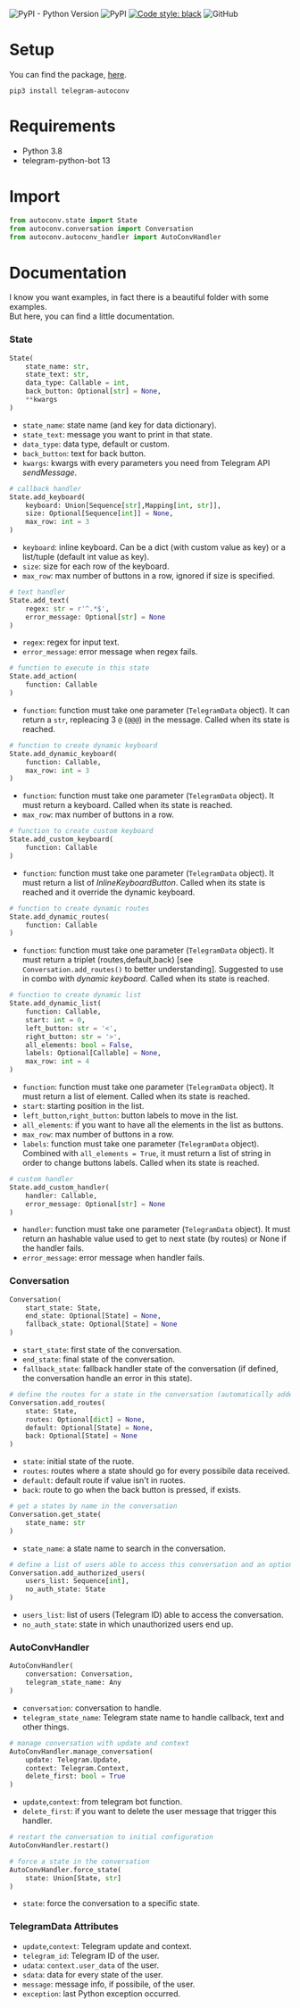 ![PyPI - Python Version](https://img.shields.io/pypi/pyversions/telegram-autoconv)
![PyPI](https://img.shields.io/pypi/v/telegram-autoconv?color=red)
[![Code style: black](https://img.shields.io/badge/code%20style-black-000000.svg)](https://github.com/psf/black)
![GitHub](https://img.shields.io/github/license/mortafix/autoconv-telegram-python)

# Setup
You can find the package, [here](https://pypi.org/project/telegram-autoconv/).
```
pip3 install telegram-autoconv
```

# Requirements
* Python 3.8
* telegram-python-bot 13

# Import
```python
from autoconv.state import State
from autoconv.conversation import Conversation
from autoconv.autoconv_handler import AutoConvHandler
```

# Documentation
I know you want examples, in fact there is a beautiful folder with some examples.  
But here, you can find a little documentation.

### State
```python
State(
    state_name: str,
    state_text: str,
    data_type: Callable = int,
    back_button: Optional[str] = None,
    **kwargs
)
```
- `state_name`: state name (and key for data dictionary).
- `state_text`: message you want to print in that state.
- `data_type`: data type, default or custom.
- `back_button`: text for back button.
- `kwargs`: kwargs with every parameters you need from Telegram API _sendMessage_.

```python
# callback handler
State.add_keyboard(
    keyboard: Union[Sequence[str],Mapping[int, str]],
    size: Optional[Sequence[int]] = None,
    max_row: int = 3
)
```
- `keyboard`: inline keyboard. Can be a dict (with custom value as key) or a list/tuple (default int value as key).
- `size`: size for each row of the keyboard.
- `max_row`: max number of buttons in a row, ignored if size is specified.

```python
# text handler
State.add_text(
    regex: str = r'^.*$',
    error_message: Optional[str] = None
)
```
- `regex`: regex for input text.
- `error_message`: error message when regex fails.

```python
# function to execute in this state
State.add_action(
    function: Callable
)
```
- `function`: function must take one parameter (`TelegramData` object). It can return a `str`, repleacing 3 `@` (`@@@`) in the message. Called when its state is reached.

```python
# function to create dynamic keyboard
State.add_dynamic_keyboard(
    function: Callable,
    max_row: int = 3
)
```
- `function`: function must take one parameter (`TelegramData` object). It must return a keyboard. Called when its state is reached.
- `max_row`: max number of buttons in a row.

```python
# function to create custom keyboard
State.add_custom_keyboard(
    function: Callable
)
```
- `function`: function must take one parameter (`TelegramData` object). It must return a list of _InlineKeyboardButton_. Called when its state is reached and it override the dynamic keyboard.

```python
# function to create dynamic routes
State.add_dynamic_routes(
    function: Callable
)
```
- `function`: function must take one parameter (`TelegramData` object). It must return a triplet (routes,default,back) [see `Conversation.add_routes()` to better understanding]. Suggested to use in combo with _dynamic keyboard_. Called when its state is reached.

```python
# function to create dynamic list
State.add_dynamic_list(
    function: Callable,
    start: int = 0,
    left_button: str = '<',
    right_button: str = '>',
    all_elements: bool = False,
    labels: Optional[Callable] = None,
    max_row: int = 4
)
```
- `function`: function must take one parameter (`TelegramData` object). It must return a list of element. Called when its state is reached.
- `start`: starting position in the list.
- `left_button`,`right_button`: button labels to move in the list.
- `all_elements`: if you want to have all the elements in the list as buttons.
- `max_row`: max number of buttons in a row.
- `labels`: function must take one parameter (`TelegramData` object). Combined with `all_elements = True`, it must return a list of string in order to change buttons labels. Called when its state is reached.

```python
# custom handler
State.add_custom_handler(
    handler: Callable,
    error_message: Optional[str] = None
)
```
- `handler`: function must take one parameter (`TelegramData` object). It must return an hashable value used to get to next state (by routes) or None if the handler fails.
- `error_message`: error message when handler fails.

### Conversation
```python
Conversation(
    start_state: State,
    end_state: Optional[State] = None,
    fallback_state: Optional[State] = None
)
```
- `start_state`: first state of the conversation.
- `end_state`: final state of the conversation.
- `fallback_state`: fallback handler state of the conversation (if defined, the conversation handle an error in this state).

```python
# define the routes for a state in the conversation (automatically added to conversation)
Conversation.add_routes(
    state: State,
    routes: Optional[dict] = None,
    default: Optional[State] = None,
    back: Optional[State] = None
)
```
- `state`: initial state of the ruote.
- `routes`: routes where a state should go for every possibile data received.
- `default`: default route if value isn't in ruotes.
- `back`: route to go when the back button is pressed, if exists.

```python
# get a states by name in the conversation
Conversation.get_state(
    state_name: str
)
```
- `state_name`: a state name to search in the conversation.

```python
# define a list of users able to access this conversation and an optional fallback State
Conversation.add_authorized_users(
    users_list: Sequence[int],
    no_auth_state: State
)
```
- `users_list`: list of users (Telegram ID) able to access the conversation.
- `no_auth_state`: state in which unauthorized users end up.

### AutoConvHandler
```python
AutoConvHandler(
    conversation: Conversation,
    telegram_state_name: Any
)
```
- `conversation`: conversation to handle.
- `telegram_state_name`: Telegram state name to handle callback, text and other things.

```python
# manage conversation with update and context
AutoConvHandler.manage_conversation(
    update: Telegram.Update,
    context: Telegram.Context,
    delete_first: bool = True
)
```
- `update`,`context`: from telegram bot function.
- `delete_first`: if you want to delete the user message that trigger this handler.

```python
# restart the conversation to initial configuration
AutoConvHandler.restart()
```

```python
# force a state in the conversation
AutoConvHandler.force_state(
    state: Union[State, str]
)
```
- `state`: force the conversation to a specific state.

### TelegramData Attributes
- `update`,`context`: Telegram update and context.
- `telegram_id`: Telegram ID of the user.
- `udata`: `context.user_data` of the user.
- `sdata`: data for every state of the user.
- `message`: message info, if possibile, of the user.
- `exception`: last Python exception occurred.
